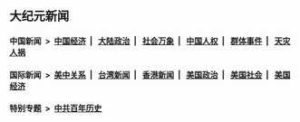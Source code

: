 ## 大纪元新闻

#### 中国新闻 &nbsp;>&nbsp; [中国经济](indexes/ncid283/README.md?07031645) &nbsp;| &nbsp; [大陆政治](indexes/ncid277/README.md?07031645) &nbsp;| &nbsp; [社会万象](indexes/ncid282/README.md?07031645) &nbsp;| &nbsp; [中国人权](indexes/ncid278/README.md?07031645) &nbsp;| &nbsp; [群体事件](indexes/ncid279/README.md?07031645) &nbsp;| &nbsp; [天灾人祸](indexes/ncid280/README.md?07031645)

#### 国际新闻 &nbsp;>&nbsp; [美中关系](indexes/nf1412576/README.md?07031645) &nbsp;| &nbsp; [台湾新闻](indexes/ncid1349361/README.md?07031645) &nbsp;| &nbsp; [香港新闻](indexes/ncid1349362/README.md?07031645) &nbsp;| &nbsp; [美国政治](indexes/ncid1078159/README.md?07031645) &nbsp;| &nbsp; [美国社会](indexes/ncid1078160/README.md?07031645) &nbsp;| &nbsp; [美国经济](indexes/ncid1078158/README.md?07031645)

#### 特别专题 &nbsp;>&nbsp; [中共百年历史](https://github.com/epoch-news/epoch-special/blob/master/README.md?07031645)  
